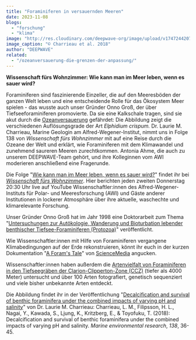 ```yaml
---
title: "Foraminiferen in versauernden Meeren"
date: 2023-11-08
blogs: 
  - "forschung"
  - "klima"
image: "http://res.cloudinary.com/deepwave-org/image/upload/v1747244207/deepwave.org/WhatsApp-Image-2023-11-08-at-11.39.44.jpg"
image_caption: "© Charrieau et al. 2018"
author: "DEEPWAVE"
related: 
  - "/ozeanversauerung-die-grenzen-der-anpassung/"
---
```


**Wissenschaft fürs Wohnzimmer: Wie kann man im Meer leben, wenn es sauer wird?**

Foraminiferen sind faszinierende Einzeller, die auf den Meeresböden der ganzen Welt leben und eine entscheidende Rolle für das Ökosystem Meer spielen - das wusste auch unser Gründer Onno Groß, der über Tiefseeforaminiferen promovierte. Da sie eine Kalkschale tragen, sind sie akut durch die [Ozeanversauerung](https://www.deepwave.org/ozeanversauerung-die-grenzen-der-anpassung/) gefährdet: Die Abbildung zeigt die verschiedenen Auflösungsgrade der Art _Elphidium crispum._ Dr. Laurie M. Charrieau, Marine Geologin am Alfred-Wegener-Institut, nimmt uns in Folge 138 von _Wissenschaft fürs Wohnzimmer_ mit auf eine Reise durch die Ozeane der Welt und erklärt, wie Foraminiferen mit dem Klimawandel und zunehmend saureren Meeren zurechtkommen. Antonia Ahme, die auch zu unserem DEEPWAVE-Team gehört, und ihre Kolleginnen vom AWI moderieren anschließend eine Fragerunde.

Die Folge "[Wie kann man im Meer leben, wenn es sauer wird?](https://www.youtube.com/watch?v=ogKP1EJY2Vk)" findet ihr bei _[Wissenschaft fürs Wohnzimmer](https://www.youtube.com/@WissenschaftfursWohnzimmer)_. Hier berichten jeden zweiten Donnerstag 20:30 Uhr live auf YouTube Wissenschaftler:innen des Alfred-Wegener-Instituts für Polar- und Meeresforschung (AWI) und Gäste anderer Institutionen in lockerer Atmosphäre über ihre aktuelle, waschechte und klimarelevante Forschung.

Unser Gründer Onno Groß hat im Jahr 1998 eine Doktorarbeit zum Thema "[Untersuchungen zur Autökologie, Wanderung und Bioturbation lebender benthischer Tiefsee-Foraminiferen (Protozoa)](https://www.researchgate.net/publication/35905442_Untersuchungen_zur_Autokologie_Wanderung_und_Bioturbation_lebender_benthischer_Tiefsee-Foraminiferen_Protozoa_Investigations_on_autecology_migration_and_bioturbation_of_living_benthic_deep_sea_Formini)" veröffentlicht.

Wie Wissenschaftler:innen mit Hilfe von Foraminiferen vergangene Klimabedingungen auf der Erde rekonstruieren, könnt ihr euch in der kurzen Dokumentation "[A Foram's Tale](https://www.youtube.com/watch?v=xfZ_9UWcAB8)" von [ScienceMedia](https://www.youtube.com/@ScienceMediaNL) angucken.

Wissenschaftler:innen haben außerdem die [Artenvielfalt von Foraminiferen in den Tiefseegräben der Clarion-Clipperton-Zone (CCZ)](https://www.mdpi.com/2077-1312/11/11/2038) (tiefer als 4000 Meter) untersucht und über 100 Arten fotografiert, genetisch sequenziert und viele bisher unbekannte Arten entdeckt.

Die Abbildung findet ihr in der Veröffentlichung "[Decalcification and survival of benthic foraminifera under the combined impacts of varying pH and salinity](https://www.sciencedirect.com/science/article/abs/pii/S0141113617306256?via%3Dihub)" von Dr. Laurie M. Charrieau: Charrieau, L. M., Filipsson, H. L., Nagai, Y., Kawada, S., Ljung, K., Kritzberg, E., & Toyofuku, T. (2018): Decalcification and survival of benthic foraminifera under the combined impacts of varying pH and salinity. _Marine environmental research_, _138_, 36-45.
